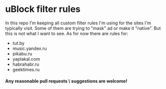 # uBlock filter rules
In this repo I'm keeping all custom filter rules I'm using for the sites I'm typically visit. Some of them are trying to "mask" ad or make it "native". But this is not what I want to see.
As for now there are rules for:
* tut.by
* music.yandex.ru
* pikabu.ru
* yaplakal.com
* habrahabr.ru
* geektimes.ru

#### Any reasonable pull requests \ suggestions are welcome!
